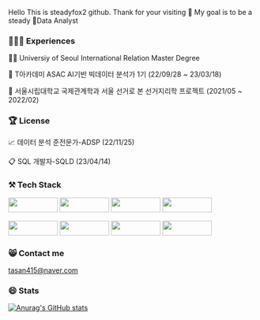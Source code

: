 
Hello This is steadyfox2 github. Thank for your visiting 👋 My goal is to be a steady 🤖Data Analyst



### 👩🏻‍💻 Experiences

🧑‍🎓 Universiy of Seoul International Relation Master Degree

🏫 T아카데미 ASAC AI기반 빅데이터 분석가 1기 (22/09/28 ~ 23/03/18)

🏫 서울시립대학교 국제관계학과 서울 선거로 본 선거지리학 프로젝트 (2021/05 ~ 2022/02)


### 🏆 License

📈 데이터 분석 준전문가-ADSP (22/11/25)

📋 SQL 개발자-SQLD (23/04/14)


### ⚒️ Tech Stack

<img src="https://img.shields.io/badge/Python-3766AB?style=plastic-square&logo=Python&logoColor=white" width="100" height="30"/> <img src="https://img.shields.io/badge/Numpy-013243?style=plastic-square&logo=Numpy&logoColor=yellow" width="100" height="30"/> <img src="https://img.shields.io/badge/Pandas-150458?style=plastic-square&logo=Pandas&logoColor=white" width="100" height="30"/> <img src="https://img.shields.io/badge/scikit-learn-F7931E?style=plastic-square&logo=scikit-learn&logoColor=white" width="100" height="30"/> 

<img src="https://img.shields.io/badge/MYSQL-4479A1?style=plastic-square&logo=MYSQL&logoColor=white" width="100" height="30"/> <img src="https://img.shields.io/badge/Tableau-E97627?style=plastic-square&logo=Tableau&logoColor=white" width="100" height="30"/> <img src="https://img.shields.io/badge/PyTorch-EE4C2C?style=plastic-square&logo=PyTorch&logoColor=white" width="100" height="30"/>
<img src="https://img.shields.io/badge/GitHub-181717?style=plastic-square&logo=GitHub&logoColor=white" width="100" height="30"/>

### 😸 Contact me

tasan415@naver.com 

### 😄 Stats

[![Anurag's GitHub stats](https://github-readme-stats.vercel.app/api?username=steadyfox2&theme=great-gatsby)](https://github.com/anuraghazra/github-readme-stats)
